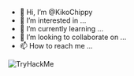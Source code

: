 - 👋 Hi, I’m @KikoChippy
- 👀 I’m interested in ...
- 🌱 I’m currently learning ...
- 💞️ I’m looking to collaborate on ...
- 📫 How to reach me ...

<img src="https://tryhackme-badges.s3.amazonaws.com/K1k0Ch1pPy.png" alt="TryHackMe">

<!---
KikoChippy/KikoChippy is a ✨ special ✨ repository because its `README.md` (this file) appears on your GitHub profile.
You can click the Preview link to take a look at your changes.
--->

